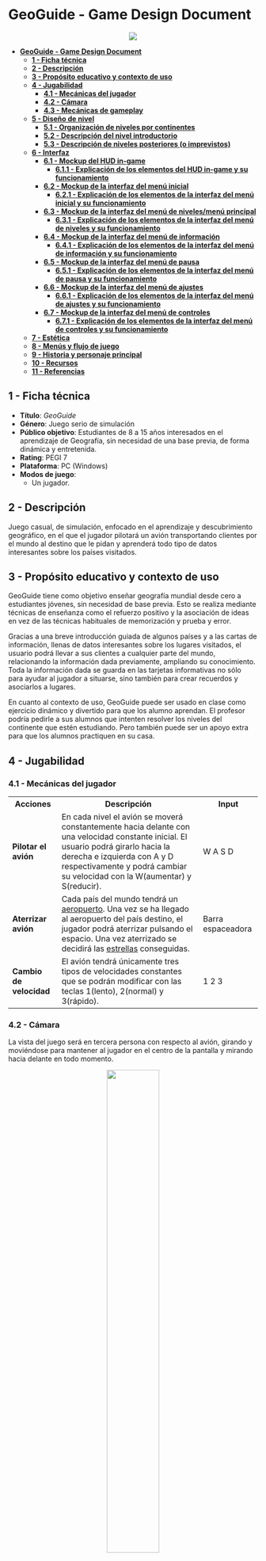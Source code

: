 # **GeoGuide - Game Design Document**
<p align="center"><img src="./imagenesGDD/geoguideTitulo.png"></p>

- [**GeoGuide - Game Design Document**](#geoguide---game-design-document)
	- [**1 - Ficha técnica**](#1---ficha-técnica)
	- [**2 - Descripción**](#2---descripción)
	- [**3 - Propósito educativo y contexto de uso**](#3--propósito-educativo-y-contexto-de-uso)
	- [**4 - Jugabilidad**](#4---jugabilidad)
		- [**4.1 - Mecánicas del jugador**](#41---mecánicas-del-jugador)
		- [**4.2 - Cámara**](#42---cámara)
		- [**4.3 - Mecánicas de gameplay**](#43---mecánicas-de-gameplay)
	- [**5 - Diseño de nivel**](#5---diseño-de-nivel)
		- [**5.1 - Organización de niveles por continentes**](#51---organización-de-niveles-por-continentes)
		- [**5.2 - Descripción del nivel introductorio**](#52---descripción-del-nivel-introductorio)
		- [**5.3 - Descripción de niveles posteriores (o imprevistos)**](#53---descripción-de-niveles-posteriores-o-imprevistos)
	- [**6 - Interfaz**](#6---interfaz)
		- [**6.1 - Mockup del HUD in-game**](#61---mockup-del-hud-in-game)
			- [**6.1.1 - Explicación de los elementos del HUD in-game y su funcionamiento**](#611---explicación-de-los-elementos-del-hud-in-game-y-su-funcionamiento)
		- [**6.2 - Mockup de la interfaz del menú inicial**](#62---mockup-de-la-interfaz-del-menú-inicial)
			- [**6.2.1 - Explicación de los elementos de la interfaz del menú inicial y su funcionamiento**](#621---explicación-de-los-elementos-de-la-interfaz-del-menú-inicial-y-su-funcionamiento)
		- [**6.3 - Mockup de la interfaz del menú de niveles/menú principal**](#63---mockup-de-la-interfaz-del-menú-de-nivelesmenú-principal)
			- [**6.3.1 - Explicación de los elementos de la interfaz del menú de niveles y su funcionamiento**](#631---explicación-de-los-elementos-de-la-interfaz-del-menú-de-niveles-y-su-funcionamiento)
		- [**6.4 - Mockup de la interfaz del menú de información**](#64---mockup-de-la-interfaz-del-menú-de-información)
			- [**6.4.1 - Explicación de los elementos de la interfaz del menú de información y su funcionamiento**](#641---explicación-de-los-elementos-de-la-interfaz-del-menú-de-información-y-su-funcionamiento)
		- [**6.5 - Mockup de la interfaz del menú de pausa**](#65---mockup-de-la-interfaz-del-menú-de-pausa)
			- [**6.5.1 - Explicación de los elementos de la interfaz del menú de pausa y su funcionamiento**](#651---explicación-de-los-elementos-de-la-interfaz-del-menú-de-pausa-y-su-funcionamiento)
		- [**6.6 - Mockup de la interfaz del menú de ajustes**](#66---mockup-de-la-interfaz-del-menú-de-ajustes)
			- [**6.6.1 - Explicación de los elementos de la interfaz del menú de ajustes y su funcionamiento**](#661---explicación-de-los-elementos-de-la-interfaz-del-menú-de-ajustes-y-su-funcionamiento)
		- [**6.7 - Mockup de la interfaz del menú de controles**](#67---mockup-de-la-interfaz-del-menú-de-controles)
			- [**6.7.1 - Explicación de los elementos de la interfaz del menú de controles y su funcionamiento**](#671---explicación-de-los-elementos-de-la-interfaz-del-menú-de-controles-y-su-funcionamiento)
	- [**7 - Estética**](#7---estética)
	- [**8 - Menús y flujo de juego**](#8---menús-y-flujo-de-juego)
	- [**9 - Historia y personaje principal**](#9---historia-y-personaje-principal)
	- [**10 - Recursos**](#10---recursos)
	- [**11 - Referencias**](#11---referencias)

## **1 - Ficha técnica**
- **Título**: *GeoGuide*
- **Género**: Juego serio de simulación
- **Público objetivo**: Estudiantes de 8 a 15 años interesados en el aprendizaje de Geografía, sin necesidad de una base previa, de forma dinámica y entretenida.
- **Rating**: PEGI 7
- **Plataforma**: PC (Windows)
- **Modos de juego**:
	- Un jugador.

## **2 - Descripción**
Juego casual, de simulación, enfocado en el aprendizaje y descubrimiento geográfico, en el que el jugador pilotará un avión transportando clientes por el mundo al destino que le pidan y aprenderá todo tipo de datos interesantes sobre los países visitados.

## **3 - Propósito educativo y contexto de uso**
GeoGuide tiene como objetivo enseñar geografía mundial desde cero a estudiantes jóvenes, sin necesidad de base previa. Esto se realiza mediante  técnicas de enseñanza como el refuerzo positivo y la asociación de ideas en vez de las técnicas habituales de memorización y prueba y error.

Gracias a una breve introducción guiada de algunos países y a las cartas de información, llenas de datos interesantes sobre los lugares visitados, el usuario podrá llevar a sus clientes a cualquier parte del mundo, relacionando la información dada previamente, ampliando su conocimiento. Toda la información dada se guarda en las tarjetas informativas no sólo para ayudar al jugador a situarse, sino también para crear recuerdos y asociarlos a lugares.

En cuanto al contexto de uso, GeoGuide puede ser usado en clase como ejercicio dinámico y divertido para que los alumno aprendan. El profesor podría pedirle a sus alumnos que intenten resolver los niveles del continente que estén estudiando. Pero también puede ser un apoyo extra para que los alumnos practiquen en su casa.

## **4 - Jugabilidad**
### **4.1 - Mecánicas del jugador**
<table>
	<tr>
		<th>Acciones</th>
		<th>Descripción</th>
		<th>Input</th>
	</tr>
	<tr>
		<td><b>Pilotar el avión</b></td>
		<td>En cada nivel el avión se moverá constantemente hacia delante con una velocidad constante inicial. El usuario podrá girarlo hacia la derecha e izquierda con A y D respectivamente y podrá cambiar su velocidad con la W(aumentar) y S(reducir).</td>
		<td>W A S D</td>
	</tr>
	<tr>
		<td><b>Aterrizar avión</b></td>
		<td>Cada país del mundo tendrá un <u><a href="#43---mecánicas-de-gameplay">aeropuerto</a></u>. Una vez se ha llegado al aeropuerto del país destino, el jugador podrá aterrizar pulsando el espacio. Una vez aterrizado se decidirá las <u><a href="#53---descripción-de-niveles-posteriores-o-imprevistos">estrellas</a></u> conseguidas.</td>
		<td>Barra espaceadora</td>
	</tr>
	<tr>
		<td><b>Cambio de velocidad</b></td>
		<td>El avión tendrá únicamente tres tipos de velocidades constantes que se podrán modificar con las teclas 1(lento), 2(normal) y 3(rápido).</td>
		<td>1 2 3</td>
	</tr> 
</table>

### **4.2 - Cámara**
La vista del juego será en tercera persona con respecto al avión, girando y moviéndose para mantener al jugador en el centro de la pantalla y mirando hacia delante en todo momento. 

<figure>
<p align="center"><img src="./imagenesGDD/vistaCamara.png" width=50% height=50%></p>
<figcaption><p align="center"><i><b>Imagen 1</b> - Ejemplo de vista en tercera persona de nuestro juego</i></p></figcaption>
</figure>

### **4.3 - Mecánicas de gameplay**
<table>
	<tr>
		<th>Mecánica</th>
		<th>Imagen</th>
		<th>Funcionamiento</th>
	</tr>
	<tr>
		<td>Brújula</td>
		<td></td>
		<td>Elemento que será útil para misiones que describan la ubicación del país destino como “al norte/sur/este/oeste de …”.</td>
	</tr>
	<tr>
		<td>Minimapa</td>
		<td></td>
		<td>Pequeña pantalla que muestra una versión más ampliada del mundo para ayudar al jugador a ubicarse por el mapa.</td>
	</tr>
	<tr>
		<td>Cliente</td>
		<td></td>
		<td>Durante la partida, el cliente mencionará curiosidades geográficas sobre el país destino. Además, transcurrido un tiempo específico, para ayudar al jugador y así evitar frustrar, el cliente le proporcionará una pista.El número total de pistas será 3, en caso de necesitarlas.</td>
	</tr>
	<tr>
		<td>Aeropuerto</td>
		<td></td>
		<td>Área donde podrás depositar a los clientes una vez hayas localizado el país correcto. Sólo podrás hacer ésto si pones el avión a velocidad lenta o “de aterrizaje”.</td>
	</tr>
	<tr>
		<td>Jefe</td>
		<td></td>
		<td>Personaje que te guiará en los niveles de aprendizaje y, pasado un tiempo suficientemente largo a determinar, te ofrecerá ayuda en los niveles normales / te avisará de imprevistos meteorológicos.</td>
	</tr>
</table>

## **5 - Diseño de nivel**
### **5.1 - Organización de niveles por continentes**
Los niveles del juego estarán organizados por continentes (Europa, Asia, África, América, Oceanía), y cada continente tendrá -n niveles (ej: 3). Antes de empezar las misiones de un nuevo continente, el jugador tendrá que jugar un nivel introductorio.
### **5.2 - Descripción del nivel introductorio**
En los niveles introductorios, el jefe te irá guiando por los “principales” países de ese continente, de los cuales ganarás tarjetas de información para consultar posteriormente. Estas tarjetas incluirán recuerdos, pero la foto mostrará a tu jefe en lugar de un cliente.

Las tarjetas* que ganes en los niveles introductorios incluirán recuerdo, pero la foto mostrará a tu jefe en lugar de un cliente.
### **5.3 - Descripción de niveles posteriores (o imprevistos)**
En los niveles normales, el jugador recibirá una misión de su cliente, pidiéndole que le lleve a algún país específico. Dependiendo de la complejidad, a lo largo del nivel habrá varios clientes a los que deberemos llevar al país pedido.
#### **Pistas**
Si tarda mucho, o falla en encontrar el país, el cliente le irá dando pistas para facilitar encontrarlo. Estas pistas estarán repartidas durante el juego usando un cronómetro interno o por intentos fallidos. Por ejemplo: pasados 2 minutos, si el jugador aún no sabe dónde ir, se dará la primera para evitar que se frustre e intentar guiarlo. Pasado 1 minuto desde la primera pista se proporcionará la siguiente y, tras otro minuto, la última.

Ya que nuestro juego se basa en el aprendizaje desde cero, no queremos frustrar ni castigar al usuario por fallar. Nuestra intención es que el usuario identifique y relacione los países a los datos proporcionados por el jefe, los clientes y las tarjetas. Queremos evitar la filosofía de “prueba y error” y que estos lugares sean más que un punto en el mapa. Por eso mismo, se le proporciona 3 pistas y tras ellas, si el jugador aún está perdido, se le guiará hacia el destino. 

**Imprevistos**
Además, en niveles algo más avanzados, podrán aparecer tormentas o imprevistos meteorológicos por el mapa que el jugador tendrá que esquivar.

En cada nivel el jugador podrá ganar hasta tres estrellas, aunque solo necesitará una para desbloquear el siguiente nivel y ganar una(s) tarjeta(s). En caso de ganar las 3, conseguirá un recuerdo del cliente para adornar su tarjeta de información.


## **6 - Interfaz**
### **6.1 - Mockup del HUD in-game**
#### **6.1.1 - Explicación de los elementos del HUD in-game y su funcionamiento**
<table>
	<tr>
		<th><b>Elemento</b></th>
		<th><b>Imagen</b></th>
		<th><b>Explicación</b></th>
	</tr>
	<tr>
		<td>Recuadro de misión</td>
		<td>-Aquí va una imagen del recuadro de misiones una vez acabado el juego-</td>
		<td>En la parte superior de la pantalla aparecerá un recuadro rectangular que contiene el objetivo de nuestra misión actual. Por ejemplo, si nuestro cliente quiere visitar un país al sur de Dinamarca, en la parte superior de la pantalla nos aparecerá un texto del estilo <i>Lleva al cliente a un país al sur de Dinamarca</i>.</td>
	</tr>
	<tr>
		<td>Pistas</td>
		<td>-Aquí va una imagen de las pistas una vez acabado el juego-</td>
		<td>Justo debajo de la imagen de nuestro cliente, aparecerán las sucesivas pistas que este te va dando si no consigues encontrar el país que este te pide. Las pistas son una lista vertical de tres bocadillos con un pequeño texto a modo de pista. Por ejemplo, siguiendo con el ejemplo anterior, podemos tener de pistas <i>Un monumento importante es la Puerta de Brandemburgo</i>, <i>Es la cuna de la industria automotriz europea</i> y <i>Su capital es Berlín</i>.</td>
	</tr>
	<tr>
		<td>Botón de menú de pausa</td>
		<td>-Aquí va una imagen del botón de menú de pausa una vez acabado el juego</td>
		<td>En la esquina inferior izquierda encontramos el botón que nos lleva al menú de pausa.</td>
	</tr>
</table>

### **6.2 - Mockup de la interfaz del menú inicial**
#### **6.2.1 - Explicación de los elementos de la interfaz del menú inicial y su funcionamiento**
<table>
	<tr>
		<th><b>Elemento</b></th>
		<th><b>Imagen</b></th>
		<th><b>Explicación</b></th>
	</tr>
	<tr>
		<td>Botón de "Jugar"</td>
		<td>-Aquí va una imagen del botón de jugar-</td>
		<td>Al pulsar este botón vamos al menú de los niveles, que va actuar como nuestro menú principal.</td>
	</tr>
	<tr>
		<td>Botón de "Salir"</td>
		<td>-Aquí va una imagen del botón de salir-</td>
		<td>Al pulsar este botón salimos del juego.</td>
	</tr>
</table>

### **6.3 - Mockup de la interfaz del menú de niveles/menú principal**
#### **6.3.1 - Explicación de los elementos de la interfaz del menú de niveles y su funcionamiento**
<table>
	<tr>
		<th><b>Elemento</b></th>
		<th><b>Imagen</b></th>
		<th><b>Explicación</b></th>
	</tr>
	<tr>
		<td>Lista de niveles</td>
		<td>-Aquí va una imagen con la lista de niveles-</td>
		<td>En la parte izquierda del menú encontramos una lista con todos los niveles jugables en nuestro juego. Los niveles están separados por continentes, y cada uno de los botones del nivel tiene el número de nivel y el número de estrellas conseguidas, inicialmente, 3 estrellas en color gris para luego rellenarse con estrellas doradas.</td>
	</tr>
	<tr>
		<td>Botón de ajustes</td>
		<td>-Aquí va una imagen del botón de jugar-</td>
		<td>En la esquina inferior derecha tenemos el botón con la rueda de ajustes, que al pulsar, nos lleva al menú de ajustes.</td>
	</tr>
	<tr>
		<td>Botón de tarjetas obtenidas</td>
		<td>-Aquí va una imagen del botón de jugar-</td>
		<td>En la esquina superior derecha nos encontramos con un botón, en forma de globo terráqueo, que contiene el submenú de las tarjetas obtenidas. En este menú tendremos una lista con todas las tarjetas de todos los países que hemos visitado a lo largo de los niveles que hemos jugado. Las tarjetas se explicarán mejor en el apartado <i><a href="#641---explicación-de-los-elementos-de-la-interfaz-del-menú-de-información-y-su-funcionamiento">5.4.1 - Explicación de los elementos de la interfaz del menú de información y su funcionamiento.</a></i></td>
	</tr>
	<tr>
		<td>Botón de volver atrás</td>
		<td>-Aquí va una imagen del botón de jugar-</td>
		<td>En la esquina inferior izquierda tenemos el botón que nos permite volver atrás al menú inicial, donde podremos salir del juego.</td>
	</tr>
</table>

### **6.4 - Mockup de la interfaz del menú de información**
#### **6.4.1 - Explicación de los elementos de la interfaz del menú de información y su funcionamiento**
<table>
	<tr>
		<th><b>Elemento</b></th>
		<th><b>Imagen</b></th>
		<th><b>Explicación</b></th>
	</tr>
	<tr>
		<td>Tarjetas de información</td>
		<td></td>
		<td>El menú entero está ocupado por una lista de tarjetas en las que encontraremos el nombre del país, su bandera, una foto de un lugar de interés del país e información referente a este, como por ejemplo capital, habitantes, comida típica, dato histórico curioso, etc... Las tarjetas se van desbloqueando conforme vayamos visitando países distintos durante el juego.</td>
	</tr>
</table>

### **6.5 - Mockup de la interfaz del menú de pausa**
#### **6.5.1 - Explicación de los elementos de la interfaz del menú de pausa y su funcionamiento**
<table>
	<tr>
		<th><b>Elemento</b></th>
		<th><b>Imagen</b></th>
		<th><b>Explicación</b></th>
	</tr>
	<tr>
		<td>Botón de volver al juego</td>
		<td></td>
		<td>Este botón nos permite volver al juego tal y donde lo dejamos.</td>
	</tr>
	<tr>
		<td>Botón de ajustes</td>
		<td></td>
		<td>Este botón nos permite ir al menú de ajustes.</td>
	</tr>
	<tr>
		<td>Botón de información</td>
		<td></td>
		<td>Este botón nos permite ir al menú de información para poder consultar los países ya visitados en caso de que se nos olviden en mitad de la partida.</td>
	</tr>
	<tr>
		<td>Botón de salir de la partida</td>
		<td></td>
		<td>Este botón nos permite volver al menú principal y abandonar el nivel en el que estamos actualmente.</td>
	</tr>
</table>

### **6.6 - Mockup de la interfaz del menú de ajustes**
#### **6.6.1 - Explicación de los elementos de la interfaz del menú de ajustes y su funcionamiento**
<table>
	<tr>
		<th><b>Elemento</b></th>
		<th><b>Imagen</b></th>
		<th><b>Explicación</b></th>
	</tr>
	<tr>
		<td>Botón de ajustes gráficos</td>
		<td></td>
		<td>Este botón nos llevará al menú de ajustes gráficos, en el que encontraremos ajustes para el brillo de la pantalla, resolución, pantalla completa, etc... -aún por ver lo que se va a meter-</td>
	</tr>
	<tr>
		<td>Botón de ajustes de sonido</td>
		<td></td>
		<td>Este botón nos llevará al menú de ajustes de sonido, en el que encontraremos ajustes para el volumen general, volumen de elementos de la interfaz, etc...</td>
	</tr>
	<tr>
		<td>Botón de controles</td>
		<td></td>
		<td>Este botón nos llevará al menú de controles, en el que podremos consultar los controles a usar con los diferentes elementos del juego.</td>
	</tr>
	<tr>
		<td>Botón de volver atrás</td>
		<td></td>
		<td>Este botón nos llevará al menú inmediatamente anterior, desde el cual hayamos accedido al menú de ajustes.</td>
	</tr>
</table>

### **6.7 - Mockup de la interfaz del menú de controles**
#### **6.7.1 - Explicación de los elementos de la interfaz del menú de controles y su funcionamiento**
<table>
	<tr>
		<th><b>Elemento</b></th>
		<th><b>Imagen</b></th>
		<th><b>Explicación</b></th>
	</tr>
	<tr>
		<td>Lista de controles</td>
		<td></td>
		<td>En pleno centro del menú encontraremos una lista con los controles que hemos definido para los diversos elementos del juego, por ejemplo, manejo del avión, interactuar con los clientes, aterrizar, cambiar velocidad del avión, etc...</td>
	</tr>
</table>


## **7 - Estética**
La estética del juego se basa en un estilo _cartoon_, suave, sencillo y colorido, pero sobre todo atractivo para nuestro público objetivo ideal. Una estética más realista y decorada puede llevar a los jugadores a la distracción, algo poco conveniente cuando se trata de un juego principalmente educativo; por ello, hemos decidido una estética más sobria y sencilla, la cual evite cualquier tipo de distracción y permita al jugador centrarse en el aprendizaje.

Este estilo se podrá ver en el diseño de las interfaces, las cuales están pensadas para ser sencillas y fáciles de usar; el diseño de los clientes, los cuales tendrán pocos detalles y serán muy sencillos; y, principalmente, el mapa terrestre, en el cual los países no tendrán ningún tipo de información acerca de los accidentes geográficos (es decir, montañas, ríos, valles, zonas nevadas, etc... no serán visibles en el mapa), ya que será un mapa plano en el que ¿¿(cada país tiene un color distinto a los países que lo rodean)??

## **8- Menús y flujo de juego**

## **9 - Historia y personaje principal**
<table>
	<tr>
		<td>Jugador</td>
		<td>El jugador encarnará a un nuevo piloto de una aerolínea encargada de llevar a clientes por el mundo, durante el juego irá ganando conocimiento sobre los distintos países gracias a sus clientes y a la experiencia de sus viajes hasta que es ascendido a piloto senior(?)</td>
	</tr>
</table>

## **10 - Recursos**

## **11 - Referencias**
### **11.1 - Videojuegos**
- [*GeoGuessr* (2013)](https://www.geoguessr.com/es), videojuego en web diseñado por [**Anton Wallén**](https://twitter.com/antonwallen).
- [*Geotastic* (2021)](https://geotastic.net/home), videojuego similar a *GeoGuessr* creado por [*Edutastic Games*](https://www.edutastic.de).
- [*Geographical Adventures* (2022)](https://sebastian.itch.io/geographical-adventures), videojuego creado por [**Sebastian Lague**](https://www.youtube.com/@SebastianLague) en su serie de YouTube homónima.
- [*Microsoft Flight Simulator*](https://www.flightsimulator.com), serie de videojuegos de simulación aérea creada por Microsoft.
